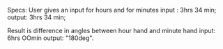 Specs:
User gives an input for hours and for minutes
input : 3hrs 34 min;
output: 3hrs 34 min;

Result is difference in angles between hour hand and minute hand
input: 6hrs OOmin
output: "180deg".
